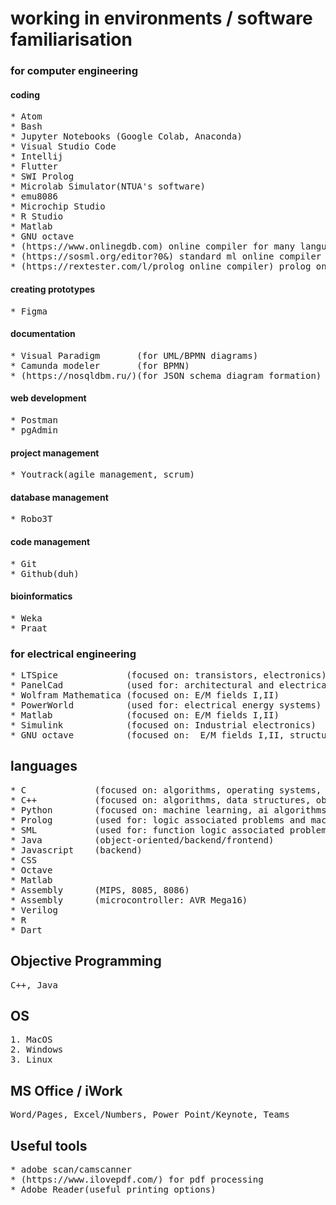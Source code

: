# working in environments / software familiarisation
### for computer engineering 
#### coding
<pre>
* Atom
* Bash
* Jupyter Notebooks (Google Colab, Anaconda)
* Visual Studio Code
* Intellij
* Flutter
* SWI Prolog
* Microlab Simulator(NTUA's software)
* emu8086
* Microchip Studio
* R Studio
* Matlab
* GNU octave 
* (https://www.onlinegdb.com) online compiler for many languages
* (https://sosml.org/editor?0&) standard ml online compiler
* (https://rextester.com/l/prolog_online_compiler) prolog online compiler
</pre>
#### creating prototypes
<pre>
* Figma
</pre>
#### documentation
<pre>
* Visual Paradigm       (for UML/BPMN diagrams)
* Camunda modeler       (for BPMN)
* (https://nosqldbm.ru/)(for JSON schema diagram formation)
</pre>
#### web development
<pre>
* Postman
* pgAdmin
</pre>
#### project management
<pre>
* Youtrack(agile management, scrum)
</pre>
#### database management
<pre>
* Robo3T
</pre>
#### code management
<pre>
* Git
* Github(duh)
</pre>

#### bioinformatics
<pre>
* Weka
* Praat
</pre>

### for electrical engineering  
<pre>
* LTSpice             (focused on: transistors, electronics)
* PanelCad            (used for: architectural and electrical design)
* Wolfram Mathematica (focused on: E/M fields I,II)
* PowerWorld          (used for: electrical energy systems)
* Matlab              (focused on: E/M fields I,II)
* Simulink            (focused on: Industrial electronics)
* GNU octave          (focused on:  E/M fields I,II, structure and electrical properties of materials)
</pre>


## languages 
<pre>
* C             (focused on: algorithms, operating systems, microcontroller: AVR Mega16)
* C++           (focused on: algorithms, data structures, object orientation, advanced programming techniques)
* Python        (focused on: machine learning, ai algorithms, algorithms, scripts, data processing)(libraries: pandas, numpy)
* Prolog        (used for: logic associated problems and machine learning)
* SML           (used for: function logic associated problems)
* Java          (object-oriented/backend/frontend)
* Javascript    (backend)
* CSS
* Octave
* Matlab
* Assembly      (MIPS, 8085, 8086)
* Assembly      (microcontroller: AVR Mega16)
* Verilog
* R
* Dart
</pre>

## Objective Programming
<pre>
C++, Java
</pre>

## OS
<pre>
1. MacOS
2. Windows
3. Linux
</pre>

## MS Office / iWork 							
<pre>
Word/Pages, Excel/Numbers, Power Point/Keynote, Teams 
</pre>

## Useful tools
<pre>
* adobe scan/camscanner
* (https://www.ilovepdf.com/) for pdf processing
* Adobe Reader(useful printing options)
</pre>

